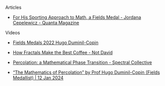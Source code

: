 Articles
* [For His Sporting Approach to Math, a Fields Medal - Jordana Cepelewicz -  Quanta Magazine](https://www.quantamagazine.org/hugo-duminil-copin-wins-the-fields-medal-20220705/)

Videos
* [Fields Medals 2022 Hugo Duminil-Copin](https://youtu.be/AY_B9gk18Mw?si=3tOkSoDikzpELzPd)

* [How Fractals Make the Best Coffee - Not David](https://youtu.be/YcbpXN8068I?si=6mHIsTzRULMJ-VRC)

* [Percolation: a Mathematical Phase Transition - Spectral Collective](https://youtu.be/a-767WnbaCQ?si=CRDuJoZ0dO2qTgW6)
  
* [“The Mathematics of Percolation” by Prof Hugo Duminil-Copin (Fields Medallist) | 12 Jan 2024](https://youtu.be/da3-dHWb4WU?si=nIzhPamMugd_HOzK)
